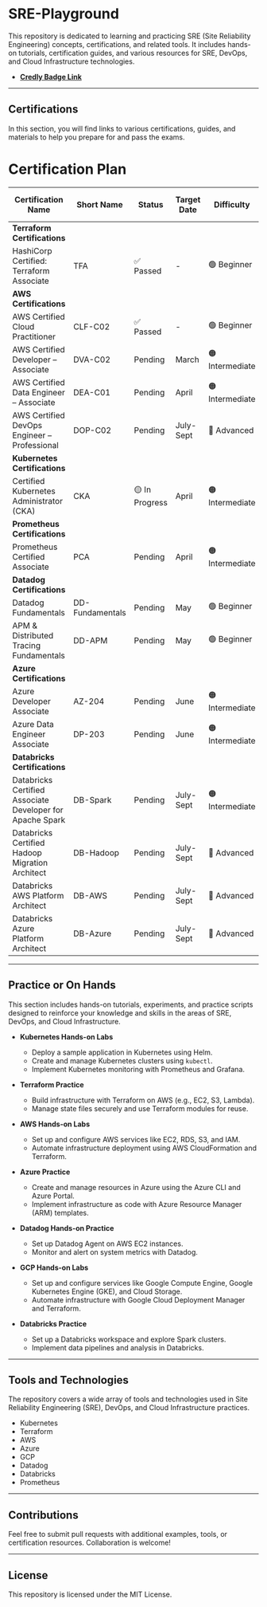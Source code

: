 # SRE-Playground

This repository is dedicated to learning and practicing SRE (Site Reliability Engineering) concepts, certifications, and related tools. It includes hands-on tutorials, certification guides, and various resources for SRE, DevOps, and Cloud Infrastructure technologies.

-  **[Credly Badge Link](https://www.credly.com/users/hui-xie.ce45877a)**
---

## Certifications

In this section, you will find links to various certifications, guides, and materials to help you prepare for and pass the exams.

# Certification Plan

| **Certification Name**                                      | **Short Name**  | **Status**       | **Target Date** | **Difficulty**  | **Exam Fee ($)** |
|-------------------------------------------------------------|-----------------|------------------|-----------------|-----------------|------------------|
| **Terraform Certifications**                                |                 |                  |                 |                 |                  |
| HashiCorp Certified: Terraform Associate                    | TFA             | ✅ Passed        | -               | 🟢 Beginner     | $70              |
| **AWS Certifications**                                      |                 |                  |                 |                 |                  |
| AWS Certified Cloud Practitioner                            | CLF-C02         | ✅ Passed        | -               | 🟢 Beginner     | $100             |
| AWS Certified Developer – Associate                         | DVA-C02         | Pending          | March           | 🟠 Intermediate | $150             |
| AWS Certified Data Engineer – Associate                     | DEA-C01         | Pending          | April           | 🟠 Intermediate | $150             |
| AWS Certified DevOps Engineer – Professional                | DOP-C02         | Pending          | July-Sept       | 🔴 Advanced     | $300             |
| **Kubernetes Certifications**                               |                 |                  |                 |                 |                  |
| Certified Kubernetes Administrator (CKA)                    | CKA             | 🟡 In Progress   | April           | 🟠 Intermediate | $395             |
| **Prometheus Certifications**                               |                 |                  |                 |                 |                  |
| Prometheus Certified Associate                              | PCA             | Pending          | April           | 🟠 Intermediate | $250             |
| **Datadog Certifications**                                  |                 |                  |                 |                 |                  |
| Datadog Fundamentals                                        | DD-Fundamentals | Pending          | May             | 🟢 Beginner     | $100             |
| APM & Distributed Tracing Fundamentals                      | DD-APM          | Pending          | May             | 🟢 Beginner     | $100             |
| **Azure Certifications**                                    |                 |                  |                 |                 |                  |
| Azure Developer Associate                                   | AZ-204          | Pending          | June            | 🟠 Intermediate | $165             |
| Azure Data Engineer Associate                               | DP-203          | Pending          | June            | 🟠 Intermediate | $165             |
| **Databricks Certifications**                               |                 |                  |                 |                 |                  |
| Databricks Certified Associate Developer for Apache Spark   | DB-Spark        | Pending          | July-Sept       | 🟠 Intermediate | $200             |
| Databricks Certified Hadoop Migration Architect             | DB-Hadoop       | Pending          | July-Sept       | 🔴 Advanced     | $200             |
| Databricks AWS Platform Architect                           | DB-AWS          | Pending          | July-Sept       | 🔴 Advanced     | $200             |
| Databricks Azure Platform Architect                         | DB-Azure        | Pending          | July-Sept       | 🔴 Advanced     | $200             |

---

## Practice or On Hands

This section includes hands-on tutorials, experiments, and practice scripts designed to reinforce your knowledge and skills in the areas of SRE, DevOps, and Cloud Infrastructure.

- **Kubernetes Hands-on Labs**
  - Deploy a sample application in Kubernetes using Helm.
  - Create and manage Kubernetes clusters using `kubectl`.
  - Implement Kubernetes monitoring with Prometheus and Grafana.
  
- **Terraform Practice**
  - Build infrastructure with Terraform on AWS (e.g., EC2, S3, Lambda).
  - Manage state files securely and use Terraform modules for reuse.
  
- **AWS Hands-on Labs**
  - Set up and configure AWS services like EC2, RDS, S3, and IAM.
  - Automate infrastructure deployment using AWS CloudFormation and Terraform.
  
- **Azure Practice**
  - Create and manage resources in Azure using the Azure CLI and Azure Portal.
  - Implement infrastructure as code with Azure Resource Manager (ARM) templates.

- **Datadog Hands-on Practice**
  - Set up Datadog Agent on AWS EC2 instances.
  - Monitor and alert on system metrics with Datadog.

- **GCP Hands-on Labs**
  - Set up and configure services like Google Compute Engine, Google Kubernetes Engine (GKE), and Cloud Storage.
  - Automate infrastructure with Google Cloud Deployment Manager and Terraform.

- **Databricks Practice**
  - Set up a Databricks workspace and explore Spark clusters.
  - Implement data pipelines and analysis in Databricks.

---

## Tools and Technologies

The repository covers a wide array of tools and technologies used in Site Reliability Engineering (SRE), DevOps, and Cloud Infrastructure practices.

- Kubernetes
- Terraform
- AWS
- Azure
- GCP
- Datadog
- Databricks
- Prometheus 

---

## Contributions 
Feel free to submit pull requests with additional examples, tools, or certification resources. Collaboration is welcome!

--- 
## License 
This repository is licensed under the MIT License.
